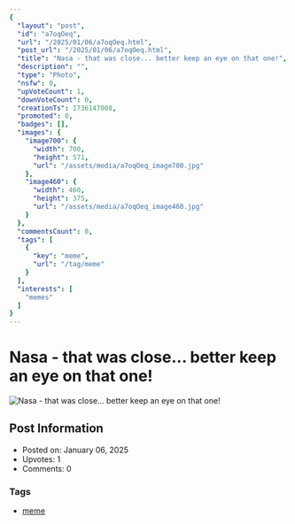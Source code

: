 ```yaml
---
{
  "layout": "post",
  "id": "a7oqOeq",
  "url": "/2025/01/06/a7oqOeq.html",
  "post_url": "/2025/01/06/a7oqOeq.html",
  "title": "Nasa - that was close... better keep an eye on that one!",
  "description": "",
  "type": "Photo",
  "nsfw": 0,
  "upVoteCount": 1,
  "downVoteCount": 0,
  "creationTs": 1736147008,
  "promoted": 0,
  "badges": [],
  "images": {
    "image700": {
      "width": 700,
      "height": 571,
      "url": "/assets/media/a7oqOeq_image700.jpg"
    },
    "image460": {
      "width": 460,
      "height": 375,
      "url": "/assets/media/a7oqOeq_image460.jpg"
    }
  },
  "commentsCount": 0,
  "tags": [
    {
      "key": "meme",
      "url": "/tag/meme"
    }
  ],
  "interests": [
    "memes"
  ]
}
---
```


# Nasa - that was close... better keep an eye on that one!

![Nasa - that was close... better keep an eye on that one!](/assets/media/a7oqOeq_image700.jpg)

## Post Information

- Posted on: January 06, 2025
- Upvotes: 1
- Comments: 0

### Tags

- [meme](/tag/meme)
